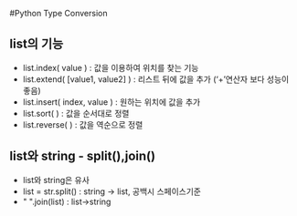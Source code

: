 #Python Type Conversion

## list의 기능

* list.index( value ) : 값을 이용하여 위치를 찾는 기능
* list.extend( [value1, value2] ) : 리스트 뒤에 값을 추가 (‘+’연산자 보다 성능이 좋음)
* list.insert( index, value ) : 원하는 위치에 값을 추가
* list.sort( ) : 값을 순서대로 정렬
* list.reverse( ) : 값을 역순으로 정렬 

## list와 string - split(),join()

* list와 string은 유사
* list = str.split() : string -> list, 공백시 스페이스기준
* " ".join(list) : list->string